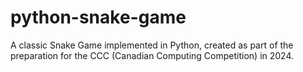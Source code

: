 # python-snake-game
A classic Snake Game implemented in Python, created as part of the preparation for the CCC (Canadian Computing Competition) in 2024.
